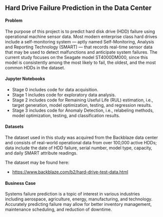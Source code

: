 ## Hard Drive Failure Prediction in the Data Center

#### Problem
The purpose of this project is to predict hard disk drive (HDD) failure using operational machine sensor data. Most modern enterprise class hard drives include a self-monitoring system ― aptly named Self-Monitoring, Analysis and Reporting Technology (SMART) ― that records real-time sensor data that may be used to detect malfunctions and anticipate system failures. The current study focuses on the Seagate model ST4000DM000, since this model is consistently among the most likely to fail, the oldest, and the most common HDDs in the dataset.

#### Jupyter Notebooks
* Stage 0 includes code for data acquisition.
* Stage 1 includes code for exploratory data analysis.
* Stage 2 includes code for Remaining Useful Life (RUL) estimation, i.e., target generation, model optimization, testing, and regression results.
* Stage 3 includes code for Anomaly Detection, i.e., relabeling methods, model optimization, testing, and classification results.

#### Datasets
The dataset used in this study was acquired from the Backblaze data center and consists of real-world operational data from over 100,000 active HDDs; data include the date of HDD failure, serial number, model type, capacity, and daily SMART attribute readings.

The dataset may be found here:
* https://www.backblaze.com/b2/hard-drive-test-data.html

#### Business Case
Systems failure prediction is a topic of interest in various industries including aerospace, agriculture, energy, manufacturing, and technology. Accurately predicting failure may allow for better inventory management, maintenance scheduling, and reduction of downtime.


